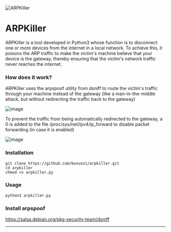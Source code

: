 ![ARPKiller](https://github.com/user-attachments/assets/3c879938-7287-4ab3-a103-520eaea56511)


# ARPKiller
ARPKiller is a tool developed in Python3 whose function is to disconnect one or more devices from the internet in a local network. To achieve this, it poisons the ARP traffic to make the victim's machine believe that your device is the gateway, thereby ensuring that the victim's network traffic never reaches the internet.

### How does it work?

ARPKiller uses the arpspoof utility from dsniff to route the victim's traffic through your machine instead of the gateway (like a man-in-the-middle attack, but without redirecting the traffic back to the gateway)

![image](https://github.com/user-attachments/assets/86935b70-357f-40d1-9583-305b3633f0e5)

To prevent the traffic from being automatically redirected to the gateway, a 0 is added to the file /proc/sys/net/ipv4/ip_forward to disable packet forwarding (in case it is enabled)

![image](https://github.com/user-attachments/assets/1350d0d3-d89a-4d55-a901-c4e6dabcf458)

### Installation

```shell
git clone https://github.com/boxvox1/arpkiller.git
cd arpkiller
chmod +x arpkiller.py
```

### Usage

```shell
python3 arpkiller.py
```

### Install arpspoof

https://salsa.debian.org/pkg-security-team/dsniff

---



